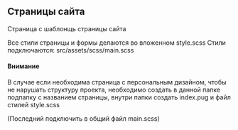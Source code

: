 ## Страницы сайта

Страница с шаблонщь страницы сайта

Все стили страницы и формы делаются во вложенном style.scss
Стили подключаются: src/assets/scss/main.scss


#### Внимание
В случае если необходима страница с персональным дизайном, чтобы не нарушать структуру проекта, необходимо создать в данной папке подпапку с названием страницы, внутри папки создать index.pug и файл стилей style.scss 

(Последний подключить в общий файл main.scss)